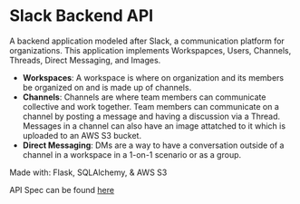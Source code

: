 # Slack Backend API

A backend application modeled after Slack, a communication platform for organizations. This application implements Workspapces, Users, Channels, Threads, Direct Messaging, and Images.

- **Workspaces**: A workspace is where on organization and its members be organized on and is made up of channels.
- **Channels**: Channels are where team members can communicate collective and work together. Team members can communicate on a channel by posting a message and having a discussion via a Thread. Messages in a channel can also have an image attatched to it which is uploaded to an AWS S3 bucket.
- **Direct Messaging**: DMs are a way to have a conversation outside of a channel in a workspace in a 1-on-1 scenario or as a group.

Made with: Flask, SQLAlchemy, & AWS S3

API Spec can be found [here](https://github.com/jack-y-wang/slack-backend/blob/master/api.md)
